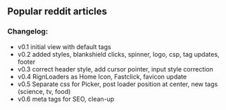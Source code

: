 ## Popular reddit articles <br/>

### Changelog: <br/>
- v0.1 initial view with default tags <br/>
- v0.2 added styles, blankshield clicks, spinner, logo, csp, tag updates, footer <br/>
- v0.3 correct header style, add cursor pointer, input style correction
- v0.4 RignLoaders as Home Icon, Fastclick, favicon update
- v0.5 Separate css for Picker, post loader position at center, new tags (science, tv, food)
- v0.6 meta tags for SEO, clean-up